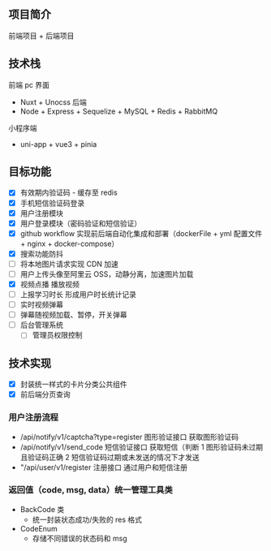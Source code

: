 ## 项目简介

前端项目 + 后端项目

## 技术栈

前端 pc 界面

- Nuxt + Unocss
  后端
- Node + Express + Sequelize + MySQL + Redis + RabbitMQ

小程序端

- uni-app + vue3 + pinia

## 目标功能

- [x] 有效期内验证码 - 缓存至 redis
- [x] 手机短信验证码登录
- [x] 用户注册模块
- [x] 用户登录模块（密码验证和短信验证）
- [x] github workflow 实现前后端自动化集成和部署（dockerFile + yml 配置文件 + nginx + docker-compose）
- [x] 搜索功能防抖
- [ ] 将本地图片请求实现 CDN 加速
- [ ] 用户上传头像至阿里云 OSS，动静分离，加速图片加载
- [x] 视频点播 播放视频
- [ ] 上报学习时长 形成用户时长统计记录
- [ ] 实时视频弹幕
- [ ] 弹幕随视频加载、暂停，开关弹幕
- [ ] 后台管理系统
  - [ ] 管理员权限控制

## 技术实现

- [x] 封装统一样式的卡片分类公共组件
- [x] 前后端分页查询

### 用户注册流程

- /api/notify/v1/captcha?type=register 图形验证接口 获取图形验证码
- /api/notify/v1/send_code 短信验证接口 获取短信（判断 1 图形验证码未过期且验证码正确 2 短信验证码过期或未发送的情况下才发送
- "/api/user/v1/register 注册接口 通过用户和短信注册

### 返回值（code, msg, data）统一管理工具类

- BackCode 类
  - 统一封装状态成功/失败的 res 格式
- CodeEnum
  - 存储不同错误的状态码和 msg
